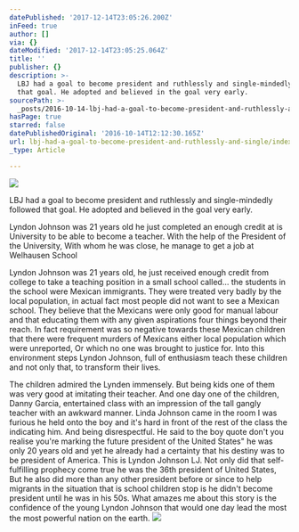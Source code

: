 ```yaml
---
datePublished: '2017-12-14T23:05:26.200Z'
inFeed: true
author: []
via: {}
dateModified: '2017-12-14T23:05:25.064Z'
title: ''
publisher: {}
description: >-
  LBJ had a goal to become president and ruthlessly and single-mindedly followed
  that goal. He adopted and believed in the goal very early.
sourcePath: >-
  _posts/2016-10-14-lbj-had-a-goal-to-become-president-and-ruthlessly-and-single.md
hasPage: true
starred: false
datePublishedOriginal: '2016-10-14T12:12:30.165Z'
url: lbj-had-a-goal-to-become-president-and-ruthlessly-and-single/index.html
_type: Article

---
```

![](https://the-grid-user-content.s3-us-west-2.amazonaws.com/6ebcf9e5-4885-4bdb-bcf2-4288801e65d2.jpg)

LBJ had a goal to become president and ruthlessly and single-mindedly followed that goal. He adopted and believed in the goal very early.

Lyndon Johnson was 21 years old he just completed an enough credit at is University to be able to become a teacher. With the help of the President of the University, With whom he was close, he manage to get a job at Welhausen School

Lyndon Johnson was 21 years old, he just received enough credit from college to take a teaching position in a small school called... the students in the school were Mexican immigrants. They were treated very badly by the local population, in actual fact most people did not want to see a Mexican school. They believe that the Mexicans were only good for manual labour and that educating them with any given aspirations four things beyond their reach. In fact requirement was so negative towards these Mexican children that there were frequent murders of Mexicans either local population which were unreported, Or which no one was brought to justice for. Into this environment steps Lyndon Johnson, full of enthusiasm teach these children and not only that, to transform their lives.

The children admired the Lynden immensely. But being kids one of them was very good at imitating their teacher. And one day one of the children, Danny Garcia, entertained class with an impression of the tall gangly teacher with an awkward manner. Linda Johnson came in the room I was furious he held onto the boy and it's hard in front of the rest of the class the indicating him. And being disrespectful. He said to the boy quote don't you realise you're marking the future president of the United States" he was only 20 years old and yet he already had a certainty that his destiny was to be president of America. This is Lyndon Johnson LJ. Not only did that self-fulfilling prophecy come true he was the 36th president of United States, But he also did more than any other president before or since to help migrants in the situation that is school children stop is he didn't become president until he was in his 50s. What amazes me about this story is the confidence of the young Lyndon Johnson that would one day lead the most the most powerful nation on the earth.
![](https://the-grid-user-content.s3-us-west-2.amazonaws.com/cbd324df-423d-4ba9-b984-429e96d7bfc1.jpg)